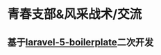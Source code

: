 # 青春支部&风采战术/交流
## 基于[laravel-5-boilerplate](https://github.com/rappasoft/laravel-5-boilerplate)二次开发
